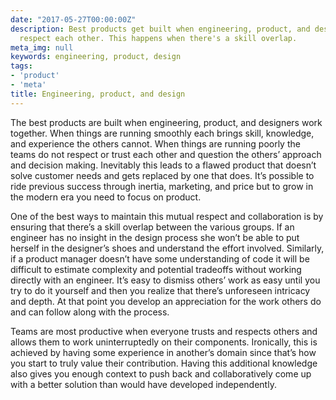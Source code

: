```yaml
---
date: "2017-05-27T00:00:00Z"
description: Best products get built when engineering, product, and design trust and
  respect each other. This happens when there's a skill overlap.
meta_img: null
keywords: engineering, product, design
tags:
- 'product'
- 'meta'
title: Engineering, product, and design
---
```


The best products are built when engineering, product, and designers work together. When things are running smoothly each brings skill, knowledge, and experience the others cannot. When things are running poorly the teams do not respect or trust each other and question the others’ approach and decision making. Inevitably this leads to a flawed product that doesn’t solve customer needs and gets replaced by one that does. It’s possible to ride previous success through inertia, marketing, and price but to grow in the modern era you need to focus on product.

One of the best ways to maintain this mutual respect and collaboration is by ensuring that there’s a skill overlap between the various groups. If an engineer has no insight in the design process she won’t be able to put herself in the designer’s shoes and understand the effort involved. Similarly, if a product manager doesn’t have some understanding of code it will be difficult to estimate complexity and potential tradeoffs without working directly with an engineer. It’s easy to dismiss others’ work as easy until you try to do it yourself and then you realize that there’s unforeseen intricacy and depth. At that point you develop an appreciation for the work others do and can follow along with the process.

Teams are most productive when everyone trusts and respects others and allows them to work uninterruptedly on their components. Ironically, this is achieved by having some experience in another’s domain since that’s how you start to truly value their contribution. Having this additional knowledge also gives you enough context to push back and collaboratively come up with a better solution than would have developed independently.
